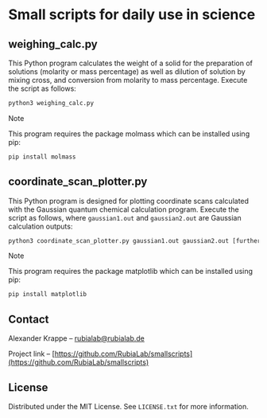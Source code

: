# Small scripts for daily use in science
## weighing_calc.py
This Python program calculates the weight of a solid for the preparation of solutions (molarity or mass percentage) as well as dilution of solution by mixing cross, and conversion from molarity to mass percentage.
Execute the script as follows:

```python
python3 weighing_calc.py
```

> [!NOTE]
>
> This program requires the package molmass which can be installed using pip:
>
> ```bash
> pip install molmass
> ```

## coordinate_scan_plotter.py
This Python program is designed for plotting coordinate scans calculated with the Gaussian quantum chemical calculation program.
Execute the script as follows, where ```gaussian1.out``` and ```gaussian2.out``` are Gaussian calculation outputs:

```python
python3 coordinate_scan_plotter.py gaussian1.out gaussian2.out [further arguments]
```

> [!NOTE]
>
> This program requires the package matplotlib which can be installed using pip:
>
> ```bash
> pip install matplotlib
>```

## Contact

Alexander Krappe – rubialab@rubialab.de

Project link – [https://github.com/RubiaLab/smallscripts](https://github.com/RubiaLab/smallscripts)

## License

Distributed under the MIT License. See ```LICENSE.txt``` for more information.
